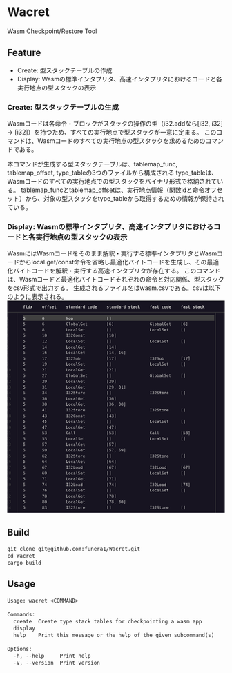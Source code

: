 # Wacret
Wasm Checkpoint/Restore Tool

## Feature
- Create: 型スタックテーブルの作成
- Display: Wasmの標準インタプリタ、高速インタプリタにおけるコードと各実行地点の型スタックの表示

### Create: 型スタックテーブルの生成
Wasmコードは各命令・ブロックがスタックの操作の型（i32.addなら[i32, i32] -> [i32]）を持つため、すべての実行地点で型スタックが一意に定まる。
このコマンドは、Wasmコードのすべての実行地点の型スタックを求めるためのコマンドである。

本コマンドが生成する型スタックテーブルは、tablemap_func, tablemap_offset, type_tableの3つのファイルから構成される
type_tableは、Wasmコードのすべての実行地点での型スタックをバイナリ形式で格納されている。 
tablemap_funcとtablemap_offsetは、実行地点情報（関数idと命令オフセット）から、対象の型スタックをtype_tableから取得するための情報が保持されている。

### Display: Wasmの標準インタプリタ、高速インタプリタにおけるコードと各実行地点の型スタックの表示
WasmにはWasmコードをそのまま解釈・実行する標準インタプリタとWasmコードからlocal.get/const命令を省略し最適化バイトコードを生成し、その最適化バイトコードを解釈・実行する高速インタプリタが存在する。
このコマンドは、Wasmコードと最適化バイトコードそれぞれの命令と対応関係、型スタックをcsv形式で出力する。
生成されるファイル名はwasm.csvである。csvは以下のように表示される。
![wasm.csv](/docs/images/wasm-csv.png)



## Build
```
git clone git@github.com:funera1/Wacret.git
cd Wacret
cargo build
```

## Usage
```
Usage: wacret <COMMAND>

Commands:
  create  Create type stack tables for checkpointing a wasm app
  display
  help    Print this message or the help of the given subcommand(s)

Options:
  -h, --help     Print help
  -V, --version  Print version
```
